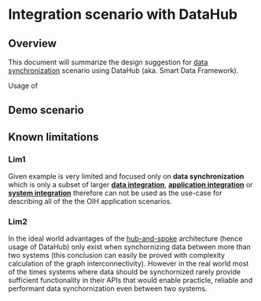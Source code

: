 # Integration scenario with DataHub

## Overview

This document will summarize the design suggestion for [data synchronization](https://en.wikipedia.org/wiki/Data_synchronization)
scenario using DataHub (aka. Smart Data Framework).

Usage of 

## Demo scenario



## Known limitations

### Lim1
Given example is very limited and focused only on **data synchronization** which is only a subset of larger 
[**data integration**](https://en.wikipedia.org/wiki/Data_integration), 
[**application integration**](https://en.wikipedia.org/wiki/Enterprise_application_integration) or 
[**system integration**](https://en.wikipedia.org/wiki/System_integration) therefore can not be used
as the use-case for describing all of the the OIH application scenarios.

### Lim2
In the ideal world advantages of the 
[hub-and-spoke](https://en.wikipedia.org/wiki/Spoke%E2%80%93hub_distribution_paradigm)
architecture (hence usage of DataHub) only exist when synchornizing data between more than two systems 
(this conclusion can easily be proved with complexity calculation of the graph interconnectivity).
However in the real world most of the times systems where data should be synchornized rarely provide
sufficient functionality in their APIs that would enable practicle, reliable and performant data synchornization
even between two systems.
